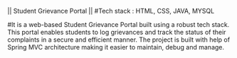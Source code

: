 || Student Grievance Portal ||
#Tech stack : HTML, CSS, JAVA, MYSQL

#It is a web-based Student Grievance Portal built using a robust tech stack. This portal enables students to log grievances and track the status of their complaints in a secure and efficient manner. The project is built with help of Spring MVC architecture making it easier to maintain, debug and manage.

